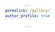 ```yaml
---
permalink: /gallery/
author_profile: true

---
```


<html>
<head>
    <title>My Gallery</title>
    <style>
        /* 样式用于美化页面 */
        body {
            font-family: Arial, sans-serif;
            text-align: center;
        }

        .gallery-item {
            margin: 20px;
        }

        /* 样式用于布局图片、时间和事件 */
        .photo {
            display: block;
            margin: 0 auto;
            max-width: 100%;
            height: auto;
        }

        .time {
            font-size: 1.2em;
            font-weight: bold;
        }

        .event {
            font-style: italic;
        }
    </style>
</head>
<body>
    <h1>Welcome to My Gallery</h1>
    
    <!-- 第一张照片 -->
    <div class="gallery-item">
        <img src="../images/东门门口.jpg" alt="Photo 1" class="photo" style="width: 30%; max-width: 300px; height: auto; max-height: 500px;">
        <p class="time">September 3, 2020</p>
        <p class="event">To commemorate my first visit to the university, at the entrance of USTC</p>
    </div>

    <!-- 第二张照片 -->
    <div class="gallery-item">
        <div style="display: flex; align-items: center;">
            <img src="../images/东门门口.jpg" alt="Image 1" style="width: 50%; max-width: 200px; margin-right: 10px;">
            <img src="../images/东门门口.jpg" alt="Image 2" style="width: 50%; max-width: 200px; margin-left: 10px;">
        </div>    
        <p class="time">2023年5月15日</p>
        <p class="event">毕业典礼</p>
    </div>

    <!-- 添加更多照片和相关信息 -->
    
</body>
</html>
